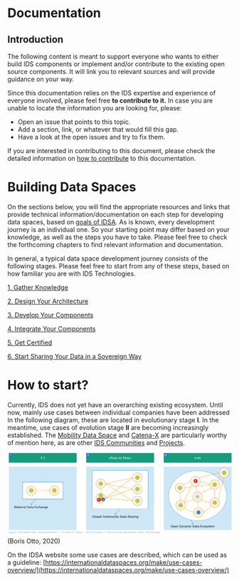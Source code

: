# Documentation
## Introduction
The following content is meant to support everyone who wants to either build IDS components or implement and/or contribute to the existing open source components.
It will link you to relevant sources and will provide guidance on your way. 

Since this documentation relies on the IDS expertise and experience of everyone involved, please feel free **to contribute to it.** 
In case you are unable to locate the information you are looking for, please:
+ Open an issue that points to this topic. 
+ Add a section, link, or whatever that would fill this gap.
+ Have a look at the open issues and try to fix them.

If you are interested in contributing to this document, please check the detailed information on [how to contribute](/documentation/CONTRIBUTING.md) to this documentation.

# Building Data Spaces
On the sections below, you will find the appropriate resources and links that provide technical information/documentation on each step for developing data spaces, based on [goals of IDSA](../GOALS.md). As is known, every development journey is an individual one. So your starting point may differ based on your knowledge, as well as the steps you have to take. Please feel free to check the forthcoming chapters to find relevant information and documentation.

In general, a typical data space development journey consists of the following stages. Please feel free to start from any of these steps, based on how familiar you are with IDS Technologies. 

[1. Gather Knowledge](/documentation/1-Gather-Knowledge.md)

[2. Design Your Architecture](/documentation/2-Design-Your-Architecture.md)

[3. Develop Your Components](/documentation/3-Develop-Your-Components.md)

[4. Integrate Your Components](/documentation/4-Integrate-Your-Components.md)

[5. Get Certified](/documentation/5-Get-Certified.md)

[6. Start Sharing Your Data in a Sovereign Way](/documentation/6-Start-Sharing-Your-Data.md)



# How to start?
Currently, IDS does not yet have an overarching existing ecosystem. Until now, mainly use cases between individual companies have been addressed
In the following diagram, these are located in evolutionary stage **I**.
In the meantime, use cases of evolution stage **II** are becoming increasingly established. The [Mobility Data Space](https://www.mobility-data-space.de/) and [Catena-X](https://www.handelsblatt.com/27129464.html) are particularly worthy of mention here, as are other [IDS Communities](https://internationaldataspaces.org/make/communities/) and [Projects](https://internationaldataspaces.org/make/projects/).

![IDS ecosystems evolution](./images/IDS_business_ecosystems_evolution.png)
(Boris Otto, 2020)

On the IDSA website some use cases are described, which can be used as a guideline:
[https://internationaldataspaces.org/make/use-cases-overview/](https://internationaldataspaces.org/make/use-cases-overview/)
